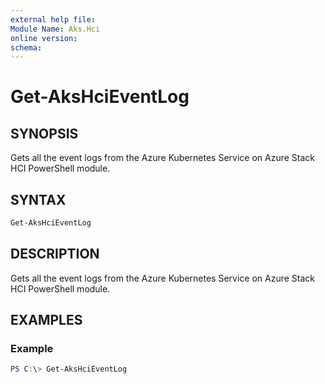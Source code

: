 ```yaml
---
external help file: 
Module Name: Aks.Hci
online version: 
schema: 
---
```


# Get-AksHciEventLog

## SYNOPSIS
Gets all the event logs from the Azure Kubernetes Service on Azure Stack HCI PowerShell module.

## SYNTAX

```powershell
Get-AksHciEventLog
```

## DESCRIPTION
Gets all the event logs from the Azure Kubernetes Service on Azure Stack HCI PowerShell module.

## EXAMPLES

### Example
```powershell
PS C:\> Get-AksHciEventLog
```
